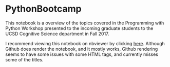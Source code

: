 # PythonBootcamp

This notebook is a overview of the topics covered in the Programming with Python Workshop presented to the incoming graduate students to the UCSD Cognitive Science department in Fall 2017. 

I recommend viewing this notebook on nbviewer by clicking [here](https://nbviewer.jupyter.org/github/TomDonoghue/PythonBootcamp/blob/master/ProgrammingWithPython.ipynb?flush_cache=true). Although Github does render the notebook, and it mostly works, Github rendering seems to have some issues with some HTML tags, 
and currently misses some of the titles. 
